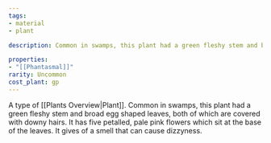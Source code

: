 ```yaml
---
tags:
- material
- plant

description: Common in swamps, this plant had a green fleshy stem and broad egg shaped leaves, both of which are covered with downy hairs. It has five petalled, pale pink flowers which sit at the base of the leaves. It gives of a smell that can cause dizzyness.

properties:
- "[[Phantasmal]]"
rarity: Uncommon
cost_plant: gp
---
```

A type of [[Plants Overview|Plant]]. Common in swamps, this plant had a green fleshy stem and broad egg shaped leaves, both of which are covered with downy hairs. It has five petalled, pale pink flowers which sit at the base of the leaves. It gives of a smell that can cause dizzyness.